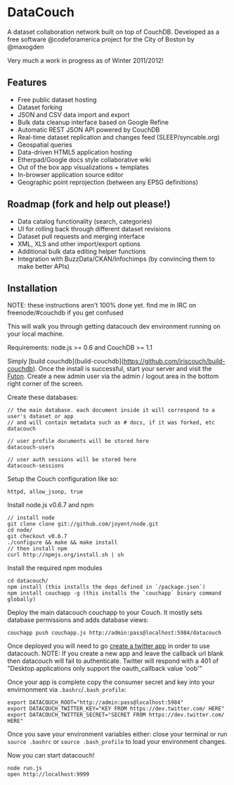 
# DataCouch

A dataset collaboration network built on top of CouchDB. Developed as a free software @codeforamerica project for the City of Boston by @maxogden

Very much a work in progress as of Winter 2011/2012!

## Features

- Free public dataset hosting
- Dataset forking
- JSON and CSV data import and export
- Bulk data cleanup interface based on Google Refine
- Automatic REST JSON API powered by CouchDB
- Real-time dataset replication and changes feed (SLEEP/syncable.org)
- Geospatial queries
- Data-driven HTML5 application hosting
- Etherpad/Google docs style collaborative wiki
- Out of the box app visualizations + templates
- In-browser application source editor
- Geographic point reprojection (between any EPSG definitions)

## Roadmap (fork and help out please!)

- Data catalog functionality (search, categories)
- UI for rolling back through different dataset revisions
- Dataset pull requests and merging interface
- XML, XLS and other import/export options
- Additional bulk data editing helper functions  
- Integration with BuzzData/CKAN/Infochimps (by convincing them to make better APIs)

## Installation

NOTE: these instructions aren't 100% done yet. find me in IRC on freenode/#couchdb if you get confused

This will walk you through getting datacouch dev environment running on your local machine.

Requirements: node.js >= 0.6 and CouchDB >= 1.1

Simply [build couchdb](build-couchdb](https://github.com/iriscouch/build-couchdb). Once the install is successful, start your server and visit the [Futon](http://localhost:5984/). Create a new admin user via the admin / logout area in the bottom right corner of the screen.

Create these databases:

    // the main database. each document inside it will correspond to a user's dataset or app
    // and will contain metadata such as # docs, if it was forked, etc
    datacouch
    
    // user profile documents will be stored here
    datacouch-users
    
    // user auth sessions will be stored here
    datacouch-sessions

Setup the Couch configuration like so:

    httpd, allow_jsonp, true

Install node.js v0.6.7 and npm

    // install node
    git clone clone git://github.com/joyent/node.git
    cd node/
    git checkout v0.6.7
    ./configure && make && make install
    // then install npm
    curl http://npmjs.org/install.sh | sh

Install the required npm modules

    cd datacouch/
    npm install (this installs the deps defined in `/package.json`)
    npm install couchapp -g (this installs the `couchapp` binary command globally)

Deploy the main datacouch couchapp to your Couch. It mostly sets database permissions and adds database views:

    couchapp push couchapp.js http://admin:pass@localhost:5984/datacouch


Once deployed you will need to go [create a twitter app](https://dev.twitter.com/apps/new) in order to use datacouch. 
NOTE: If you create a new app and leave the callback url blank then datacouch will fail to authenticate. Twitter will respond with a 401 of "Desktop applications only support the oauth_callback value 'oob'"

Once your app is complete copy the consumer secret and key into your envirnonment via `.bashrc`/`.bash_profile`:

    export DATACOUCH_ROOT="http://admin:pass@localhost:5984"
    export DATACOUCH_TWITTER_KEY="KEY FROM https://dev.twitter.com/ HERE"
    export DATACOUCH_TWITTER_SECRET="SECRET FROM https://dev.twitter.com/ HERE"

Once you save your environment variables either: close your terminal or run `source .bashrc` or `source .bash_profile` to load your environment changes.

Now you can start datacouch!

    node run.js
    open http://localhost:9999
